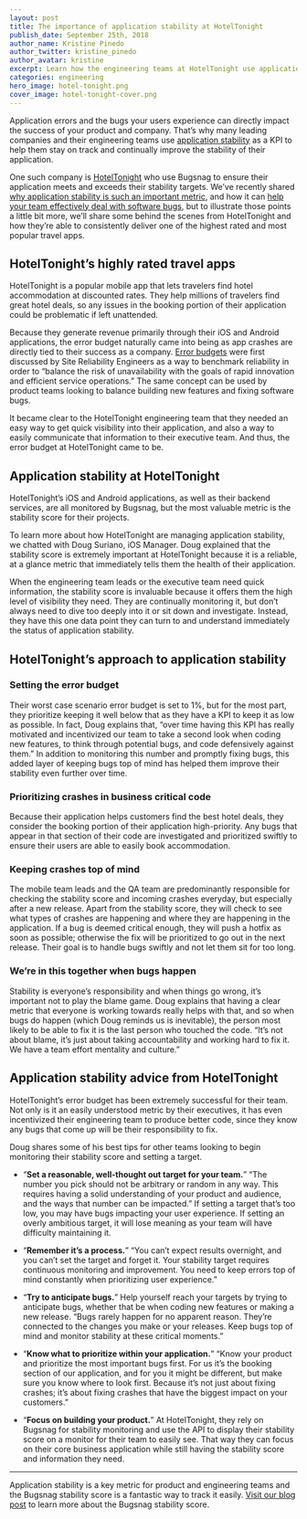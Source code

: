 ```yaml
---
layout: post
title: The importance of application stability at HotelTonight
publish_date: September 25th, 2018
author_name: Kristine Pinedo
author_twitter: kristine_pinedo
author_avatar: kristine
excerpt: Learn how the engineering teams at HotelTonight use application stability as a KPI to ensure the quality of their popular mobile applications.   
categories: engineering
hero_image: hotel-tonight.png
cover_image: hotel-tonight-cover.png
---
```


Application errors and the bugs your users experience can directly impact the success of your product and company. That’s why many leading companies and their engineering teams use [application stability](https://blog.bugsnag.com/stability-score/) as a KPI to help them stay on track and continually improve the stability of their application.

One such company is [HotelTonight](https://www.hoteltonight.com/) who use Bugsnag to ensure their application meets and exceeds their stability targets. We’ve recently shared [why application stability is such an important metric](https://blog.bugsnag.com/how-application-stability-impacts-business-growth/), and how it can [help your team effectively deal with software bugs](https://blog.bugsnag.com/application-stability-monitoring/), but to illustrate those points a little bit more, we’ll share some behind the scenes from HotelTonight and how they’re able to consistently deliver one of the highest rated and most popular travel apps.

## HotelTonight’s highly rated travel apps

HotelTonight is a popular mobile app that lets travelers find hotel accommodation at discounted rates. They help millions of travelers find great hotel deals, so any issues in the booking portion of their application could be problematic if left unattended.

Because they generate revenue primarily through their iOS and Android applications, the error budget naturally came into being as app crashes are directly tied to their success as a company. [Error budgets](https://landing.google.com/sre/book/chapters/embracing-risk.html) were first discussed by Site Reliability Engineers as a way to benchmark reliability in order to “balance the risk of unavailability with the goals of rapid innovation and efficient service operations.” The same concept can be used by product teams looking to balance building new features and fixing software bugs.

It became clear to the HotelTonight engineering team that they needed an easy way to get quick visibility into their application, and also a way to easily communicate that information to their executive team. And thus, the error budget at HotelTonight came to be.

## Application stability at HotelTonight

HotelTonight’s iOS and Android applications, as well as their backend services, are all monitored by Bugsnag, but the most valuable metric is the stability score for their projects.

To learn more about how HotelTonight are managing application stability, we chatted with Doug Suriano, iOS Manager. Doug explained that the stability score is extremely important at HotelTonight because it is a reliable, at a glance metric that immediately tells them the health of their application.

When the engineering team leads or the executive team need quick information, the stability score is invaluable because it offers them the high level of visibility they need. They are continually monitoring it, but don’t always need to dive too deeply into it or sit down and investigate. Instead, they have this one data point they can turn to and understand immediately the status of application stability.

## HotelTonight’s approach to application stability

### Setting the error budget

Their worst case scenario error budget is set to 1%, but for the most part, they prioritize keeping it well below that as they have a KPI to keep it as low as possible. In fact, Doug explains that, “over time having this KPI has really motivated and incentivized our team to take a second look when coding new features, to think through potential bugs, and code defensively against them.” In addition to monitoring this number and promptly fixing bugs, this added layer of keeping bugs top of mind has helped them improve their stability even further over time.

### Prioritizing crashes in business critical code

Because their application helps customers find the best hotel deals, they consider the booking portion of their application high-priority. Any bugs that appear in that section of their code are investigated and prioritized swiftly to ensure their users are able to easily book accommodation.

### Keeping crashes top of mind

The mobile team leads and the QA team are predominantly responsible for checking the stability score and incoming crashes everyday, but especially after a new release. Apart from the stability score, they will check to see what types of crashes are happening and where they are happening in the application. If a bug is deemed critical enough, they will push a hotfix as soon as possible; otherwise the fix will be prioritized to go out in the next release. Their goal is to handle bugs swiftly and not let them sit for too long.

### We’re in this together when bugs happen

Stability is everyone’s responsibility and when things go wrong, it’s important not to play the blame game. Doug explains that having a clear metric that everyone is working towards really helps with that, and so when bugs do happen (which Doug reminds us is inevitable), the person most likely to be able to fix it is the last person who touched the code. “It’s not about blame, it’s just about taking accountability and working hard to fix it. We have a team effort mentality and culture.”

## Application stability advice from HotelTonight

HotelTonight’s error budget has been extremely successful for their team. Not only is it an easily understood metric by their executives, it has even incentivized their engineering team to produce better code, since they know any bugs that come up will be their responsibility to fix.

Doug shares some of his best tips for other teams looking to begin monitoring their stability score and setting a target.

* “**Set a reasonable, well-thought out target for your team.**”
“The number you pick should not be arbitrary or random in any way. This requires having a solid understanding of your product and audience, and the ways that number can be impacted.” If setting a target that’s too low, you may have bugs impacting your user experience. If setting an overly ambitious target, it will lose meaning as your team will have difficulty maintaining it.

* “**Remember it’s a process.**”
“You can’t expect results overnight, and you can’t set the target and forget it. Your stability target requires continuous monitoring and improvement. You need to keep errors top of mind constantly when prioritizing user experience.”

* “**Try to anticipate bugs.**”
Help yourself reach your targets by trying to anticipate bugs, whether that be when coding new features or making a new release. “Bugs rarely happen for no apparent reason. They’re connected to the changes you make or your releases. Keep bugs top of mind and monitor stability at these critical moments.”

* “**Know what to prioritize within your application.**”
“Know your product and prioritize the most important bugs first. For us it’s the booking section of our application, and for you it might be different, but make sure you know where to look first. Because it’s not just about fixing crashes; it’s about fixing crashes that have the biggest impact on your customers.”

* “**Focus on building your product.**”
At HotelTonight, they rely on Bugsnag for stability monitoring and use the API to display their stability score on a monitor for their team to easily see. That way they can focus on their core business application while still having the stability score and information they need.

---

Application stability is a key metric for product and engineering teams and the Bugsnag stability score is a fantastic way to track it easily. [Visit our blog post](https://blog.bugsnag.com/stability-score/) to learn more about the Bugsnag stability score.
